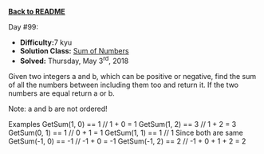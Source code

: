 ﻿<a href=https://github.com/hlais/Kata---a---Day><b>Back to README</b><a>

Day #99: 

* <b>Difficulty:</b>7 kyu
* <b>Solution Class:</b> [Sum of Numbers](SumOfNumbers.cs)
* <b>Solved:</b> Thursday, May 3<sup>rd</sup>, 2018

Given two integers a and b, which can be positive or negative, find the sum of all the numbers between including them too and return it. If the two numbers are equal return a or b.

Note: a and b are not ordered!

Examples
GetSum(1, 0) == 1   // 1 + 0 = 1
GetSum(1, 2) == 3   // 1 + 2 = 3
GetSum(0, 1) == 1   // 0 + 1 = 1
GetSum(1, 1) == 1   // 1 Since both are same
GetSum(-1, 0) == -1 // -1 + 0 = -1
GetSum(-1, 2) == 2  // -1 + 0 + 1 + 2 = 2
